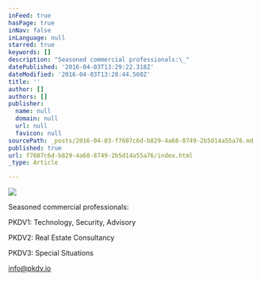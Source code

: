 ```yaml
---
inFeed: true
hasPage: true
inNav: false
inLanguage: null
starred: true
keywords: []
description: "Seasoned commercial professionals:\_"
datePublished: '2016-04-03T13:29:22.318Z'
dateModified: '2016-04-03T13:28:44.560Z'
title: ''
author: []
authors: []
publisher:
  name: null
  domain: null
  url: null
  favicon: null
sourcePath: _posts/2016-04-03-f7607c6d-b829-4a68-8749-2b5d14a55a76.md
published: true
url: f7607c6d-b829-4a68-8749-2b5d14a55a76/index.html
_type: Article

---
```

![](https://the-grid-user-content.s3-us-west-2.amazonaws.com/fa536945-2251-4f00-a567-61a98561397a.jpg)

Seasoned commercial professionals: 

PKDV1: Technology, Security, Advisory 

PKDV2: Real Estate Consultancy

PKDV3: Special Situations 

info@pkdv.io